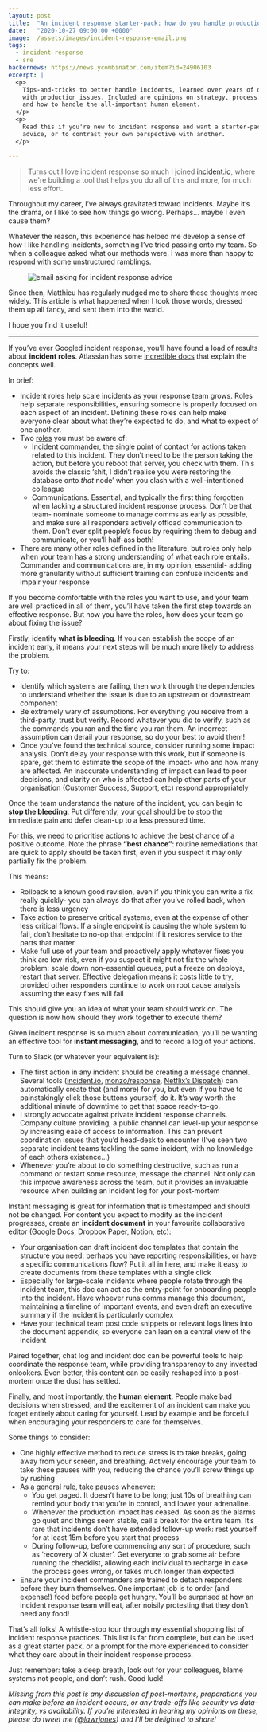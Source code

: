 ```yaml
---
layout: post
title:  "An incident response starter-pack: how do you handle production outages?"
date:   "2020-10-27 09:00:00 +0000"
image:  /assets/images/incident-response-email.png
tags:
  - incident-response
  - sre
hackernews: https://news.ycombinator.com/item?id=24906103
excerpt: |
  <p>
    Tips-and-tricks to better handle incidents, learned over years of dealing
    with production issues. Included are opinions on strategy, process, tools
    and how to handle the all-important human element.
  </p>
  <p>
    Read this if you're new to incident response and want a starter-pack of
    advice, or to contrast your own perspective with another.
  </p>

---
```


> Turns out I love incident response so much I joined
> [incident.io](https://incident.io/), where we're building a tool that helps
> you do all of this and more, for much less effort.

Throughout my career, I’ve always gravitated toward incidents. Maybe it’s the
drama, or I like to see how things go wrong. Perhaps… maybe I even cause them?

Whatever the reason, this experience has helped me develop a sense of how I like
handling incidents, something I’ve tried passing onto my team. So when a
colleague asked what our methods were, I was more than happy to respond with
some unstructured ramblings.

<figure>
  <img src="{{ "/assets/images/incident-response-email.png" | prepend:site.baseurl }}" alt="email asking for incident response advice"/>
</figure>

Since then, Matthieu has regularly nudged me to share these thoughts more
widely. This article is what happened when I took those words, dressed them up
all fancy, and sent them into the world.

I hope you find it useful!

---

[atlassian]: https://www.atlassian.com/incident-management
[atlassian/roles]: https://www.atlassian.com/incident-management/incident-response/roles-responsibilities

If you’ve ever Googled incident response, you’ll have found a load of results
about **incident roles**. Atlassian has some [incredible docs][atlassian] that
explain the concepts well.

In brief:

- Incident roles help scale incidents as your response team grows. Roles help
  separate responsibilities, ensuring someone is properly focused on each aspect
  of an incident. Defining these roles can help make everyone clear about what
  they’re expected to do, and what to expect of one another.
- Two [roles][atlassian/roles] you must be aware of:
    - Incident commander, the single point of contact for actions taken related
      to this incident. They don’t need to be the person taking the action, but
      before you reboot that server, you check with them. This avoids the
      classic ‘shit, I didn’t realise you were restoring the database onto
      _that_ node’ when you clash with a well-intentioned colleague
    - Communications. Essential, and typically the first thing forgotten when
      lacking a structured incident response process. Don’t be that team-
      nominate someone to manage comms as early as possible, and make sure all
      responders actively offload communication to them. Don’t ever split
      people’s focus by requiring them to debug and communicate, or you’ll
      half-ass both!
- There are many other roles defined in the literature, but roles only help when
  your team has a strong understanding of what each role entails. Commander and
  communications are, in my opinion, essential- adding more granularity without
  sufficient training can confuse incidents and impair your response

If you become comfortable with the roles you want to use, and your team are well
practiced in all of them, you’ll have taken the first step towards an effective
response. But now you have the roles, how does your team go about fixing the
issue?

Firstly, identify **what is bleeding**. If you can establish the scope of an
incident early, it means your next steps will be much more likely to address the
problem.

Try to:

- Identify which systems are failing, then work through the dependencies to
  understand whether the issue is due to an upstream or downstream component
- Be extremely wary of assumptions. For everything you receive from a
  third-party, trust but verify. Record whatever you did to verify, such as the
  commands you ran and the time you ran them. An incorrect assumption can derail
  your response, so do your best to avoid them!
- Once you’ve found the technical source, consider running some impact analysis.
  Don’t delay your response with this work, but if someone is spare, get them to
  estimate the scope of the impact- who and how many are affected. An inaccurate
  understanding of impact can lead to poor decisions, and clarity on who is
  affected can help other parts of your organisation (Customer Success, Support,
  etc) respond appropriately

Once the team understands the nature of the incident, you can begin to **stop
the bleeding**. Put differently, your goal should be to stop the immediate pain
and defer clean-up to a less pressured time.

For this, we need to prioritise actions to achieve the best chance of a positive
outcome. Note the phrase **“best chance”**: routine remediations that are quick
to apply should be taken first, even if you suspect it may only partially fix
the problem.

This means:

- Rollback to a known good revision, even if you think you can write a fix
  really quickly- you can always do that after you’ve rolled back, when there is
  less urgency
- Take action to preserve critical systems, even at the expense of other less
  critical flows. If a single endpoint is causing the whole system to fail,
  don’t hesitate to no-op that endpoint if it restores service to the parts that
  matter
- Make full use of your team and proactively apply whatever fixes you think are
  low-risk, even if you suspect it might not fix the whole problem: scale down
  non-essential queues, put a freeze on deploys, restart that server. Effective
  delegation means it costs little to try, provided other responders continue to
  work on root cause analysis assuming the easy fixes will fail

This should give you an idea of what your team should work on. The question is
now how should they work together to execute them?

Given incident response is so much about communication, you’ll be wanting an
effective tool for **instant messaging**, and to record a log of your actions.

Turn to Slack (or whatever your equivalent is):

[monzo/response]: https://github.com/monzo/response
[netflix/dispatch]: https://netflixtechblog.com/introducing-dispatch-da4b8a2a8072

- The first action in any incident should be creating a message channel. Several
  tools ([incident.io](https://incident.io/), [monzo/response][monzo/response],
  [Netflix’s Dispatch][netflix/dispatch]) can automatically create that (and
  more) for you, but even if you have to painstakingly click those buttons
  yourself, do it. It’s way worth the additional minute of downtime to get that
  space ready-to-go.
- I strongly advocate against private incident response channels. Company
  culture providing, a public channel can level-up your response by increasing
  ease of access to information. This can prevent coordination issues that you’d
  head-desk to encounter (I’ve seen two separate incident teams tackling the
  same incident, with no knowledge of each others existence…)
- Whenever you’re about to do something destructive, such as run a command or
  restart some resource, message the channel. Not only can this improve
  awareness across the team, but it provides an invaluable resource when
  building an incident log for your post-mortem

Instant messaging is great for information that is timestamped and should not be
changed. For content you expect to modify as the incident progresses, create an
**incident document** in your favourite collaborative editor (Google Docs,
Dropbox Paper, Notion, etc):

- Your organisation can draft incident doc templates that contain the structure
  you need: perhaps you have reporting responsibilities, or have a specific
  communications flow? Put it all in here, and make it easy to create documents
  from these templates with a single click
- Especially for large-scale incidents where people rotate through the incident
  team, this doc can act as the entry-point for onboarding people into the
  incident. Have whoever runs comms manage this document, maintaining a timeline
  of important events, and even draft an executive summary if the incident is
  particularly complex
- Have your technical team post code snippets or relevant logs lines into the
  document appendix, so everyone can lean on a central view of the incident

Paired together, chat log and incident doc can be powerful tools to help
coordinate the response team, while providing transparency to any invested
onlookers. Even better, this content can be easily reshaped into a post-mortem
once the dust has settled.

Finally, and most importantly, the **human element**. People make bad decisions
when stressed, and the excitement of an incident can make you forget entirely
about caring for yourself. Lead by example and be forceful when encouraging your
responders to care for themselves.

Some things to consider:

- One highly effective method to reduce stress is to take breaks, going away
  from your screen, and breathing. Actively encourage your team to take these
  pauses with you, reducing the chance you’ll screw things up by rushing
- As a general rule, take pauses whenever:
    - You get paged. It doesn’t have to be long; just 10s of breathing can
      remind your body that you’re in control, and lower your adrenaline.
    - Whenever the production impact has ceased. As soon as the alarms go quiet
      and things seem stable, call a break for the entire team. It’s rare that
      incidents don’t have extended follow-up work: rest yourself for at least
      15m before you start that process
    - During follow-up, before commencing any sort of procedure, such as
      ‘recovery of X cluster’. Get everyone to grab some air before running the
      checklist, allowing each individual to recharge in case the process goes
      wrong, or takes much longer than expected
- Ensure your incident commanders are trained to detach responders before they
  burn themselves. One important job is to order (and expense!) food before
  people get hungry. You’ll be surprised at how an incident response team will
  eat, after noisily protesting that they don’t need any food!

That’s all folks! A whistle-stop tour through my essential shopping list of
incident response practices. This list is far from complete, but can be used as
a great starter pack, or a prompt for the more experienced to consider what they
care about in their incident response process.

Just remember: take a deep breath, look out for your colleagues, blame systems
not people, and don’t rush. Good luck!

[@lawrjones]: https://twitter.com/lawrjones

_Missing from this post is any discussion of post-mortems, preparations you can
make before an incident occurs, or any trade-offs like security vs
data-integrity, vs availability. If you’re interested in hearing my opinions on
these, please do tweet me ([@lawrjones][@lawrjones]) and I’ll be delighted to
share!_
